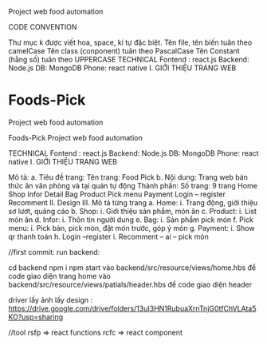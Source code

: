 Project web food automation

CODE CONVENTION

Thư mục k được viết hoa, space, kí tự đặc biệt.
Tên file, tên biến tuân theo camelCase
Tên class (conponent) tuân theo PascalCase
Tên Constant (hằng số) tuân theo UPPERCASE
TECHNICAL Fontend : react.js Backend: Node.js DB: MongoDB Phone: react native 
I. GIỚI THIỆU TRANG WEB
# Foods-Pick
Project web food automation

Foods-Pick
Project web food automation

TECHNICAL Fontend : react.js Backend: Node.js DB: MongoDB Phone: react native I. GIỚI THIỆU TRANG WEB

Mô tả: a. Tiêu đề trang:
Tên trang: Food Pick b. Nội dung:
Trang web bán thức ăn văn phòng và tại quán tự động
Thành phần: Số trang: 9 trang
            Home
            Shop
            Infor
            Detail
            Bag
            Product
            Pick menu
            Payment
            Login – register
            Recomment
II. Design 
III. Mô tả từng trang 
      a. Home: 
          i. Trang động, giới thiệu sơ lươt, quảng cáo 
      b. Shop: 
          i. Giới thiệu sản phẩm, món ăn 
      c. Product: 
          i. List món ăn 
      d. Infor: 
          i. Thôn tin người dung 
      e. Bag: 
          i. Sản phẩm pick món 
      f. Pick menu: 
          i. Pick bàn, pick món, đặt món trước, góp ý món 
      g. Payment: 
          i. Show qr thanh toán 
      h. Login –register 
          i. Recomment – ai – pick món

//first commit: run backend:

cd backend
npm i
npm start
vào backend/src/resource/views/home.hbs để code giao diện trang home
vào backend/src/resource/views/patials/header.hbs để code giao diện header

driver lấy ảnh lấy design : https://drive.google.com/drive/folders/13uI3HN1RubuaXrnTnjG0tfChVLAta5KO?usp=sharing

//tool 
rsfp => react functions
rcfc => react component